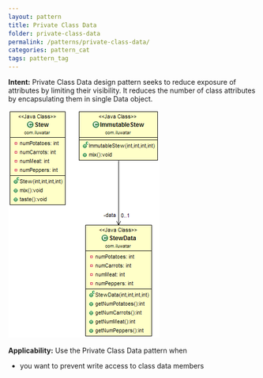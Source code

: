 ```yaml
---
layout: pattern
title: Private Class Data
folder: private-class-data
permalink: /patterns/private-class-data/
categories: pattern_cat
tags: pattern_tag
---
```


**Intent:** Private Class Data design pattern seeks to reduce exposure of
attributes by limiting their visibility. It reduces the number of class
attributes by encapsulating them in single Data object.

![alt text](./etc/private-class-data.png "Private Class Data")

**Applicability:** Use the Private Class Data pattern when

* you want to prevent write access to class data members
